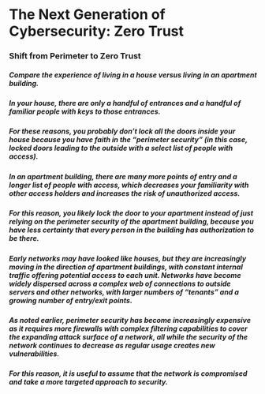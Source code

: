 # The Next Generation of Cybersecurity: Zero Trust
### Shift from Perimeter to Zero Trust
##### Compare the experience of living in a house versus living in an apartment building.
##### In your house, there are only a handful of entrances and a handful of familiar people with keys to those entrances.
##### For these reasons, you probably don’t lock all the doors inside your house because you have faith in the “perimeter security” (in this case, locked doors leading to the outside with a select list of people with access).
##### In an apartment building, there are many more points of entry and a longer list of people with access, which decreases your familiarity with other access holders and increases the risk of unauthorized access.
##### For this reason, you likely lock the door to your apartment instead of just relying on the perimeter security of the apartment building, because you have less certainty that every person in the building has authorization to be there.
##### Early networks may have looked like houses, but they are increasingly moving in the direction of apartment buildings, with constant internal traffic offering potential access to each unit. Networks have become widely dispersed across a complex web of connections to outside servers and other networks, with larger numbers of “tenants” and a growing number of entry/exit points.
##### As noted earlier, perimeter security has become increasingly expensive as it requires more firewalls with complex filtering capabilities to cover the expanding attack surface of a network, all while the security of the network continues to decrease as regular usage creates new vulnerabilities.
##### For this reason, it is useful to assume that the network is compromised and take a more targeted approach to security. 
